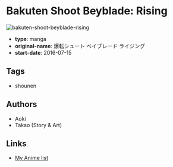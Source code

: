 # Bakuten Shoot Beyblade: Rising

![bakuten-shoot-beyblade-rising](https://cdn.myanimelist.net/images/manga/1/204412.jpg)

-   **type**: manga
-   **original-name**: 爆転シュート ベイブレード ライジング
-   **start-date**: 2016-07-15

## Tags

-   shounen

## Authors

-   Aoki
-   Takao (Story & Art)

## Links

-   [My Anime list](https://myanimelist.net/manga/100008/Bakuten_Shoot_Beyblade__Rising)
